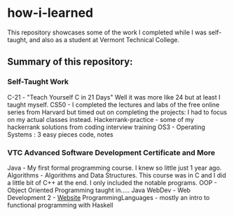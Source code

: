 # how-i-learned

This repository showcases some of the work I completed while I was self-taught, and also as a student at Vermont Technical College. 

## Summary of this repository:

### Self-Taught Work
C-21 - "Teach Yourself C in 21 Days" Well it was more like 24 but at least I taught myself.
CS50 - I completed the lectures and labs of the free online series from Harvard but timed out on completing the projects: I had to focus on my actual classes instead.
Hackerrank-practice - some of my hackerrank solutions from coding interview training
OS3 - Operating Systems : 3 easy pieces code, notes

### VTC Advanced Software Development Certificate and More
Java - My first formal programming course. I knew so little just 1 year ago.
Algorithms - Algorithms and Data Structures. This course was in C and I did a little bit of C++ at the end. I only included the notable programs. 
OOP - Object Oriented Programming taught in..... Java
WebDev - Web Development 2 - [Website](https://jmd06260.classweb.ccv.edu/AdvWeb/index.php)
ProgrammingLanguages - mostly an intro to functional programming with Haskell
